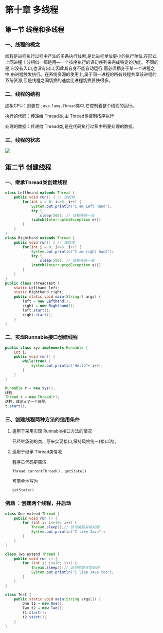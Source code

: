 # 第十章 多线程

## 第一节 线程和多线程

### 一、线程的概念 

线程是进程执行过程中产生的多条执行线索,是比进程单位更小的执行单位,在形式上同进程十分相似一都是用—一个按序执行的语句序列来完成特定的功能。不同的是,它没有入口,也没有出口,因此其自身不能自动运行,而必须栖身于某一个进程之中,由进程触发执行。在系统资源的使用上,属于同一进程的所有线程共享该进程的系统资源,但是线程之间切换的速度比进程切换要快得多。 

###  二、线程的结构 

 虚拟CPU：封装在 `java.lang.Thread`类中,它控制着整个线程的运行。 

执行的代码：传递给 Thread类,由 Thread类控制按序执行 

处理的数据：传递给 Thread类,是在代码执行过积中所要处理的数据。 

### 三、线程的状态

![](F:\自考\Java语言程序设计（一）\img\2020-08-20_100800.png)

## 第二节 创建线程

### 一、继承Thread类创建线程

```java
class Leftheand extends Thread {
	public void run() { // 线程体
		for(int i = 0; i<=5; i++) {
			System.out.println("I am Left hand");
			try {
				sleep(500); // 线程等待一会
			}catch(InterruptedException e){}
		}
	}
}
class Righthand extends Thread {
	public void run() { // 线程体
		for(int i = 0; i<=5; i++) {
			System.out.println("I am right hand");
			try {
				sleep(500); // 线程等待一会
			}catch(InterruptedException e){}
		}
	}
}
public class ThreadTest {
    static Lefthand left;
    static Righthand right;
    public static void main(String[] args) {
        left = new Lefthand();
        right = new Righthand();
        left.start();
        right.start();
    }
}
```

### 二、实现Runnable接口创建线程

```java
public class xyz implements Runnable {
	int i;
	public void run() {
		while(true) {
			System.out.println("Hello"+ i++);
		}
	}
} 

Runnable r = new xyz();
线程
Thread t = new Thread(r);
这样，就定义了一个线程。
t.start();
```

### 三、创建线程两种方法的适用条件 

1. 适用于采用实现 Runnable接口方法的情况

   已经继承别的类、原来实现接口,保持风格统一(接口法)。

2. 适用于继承 Thread类情况 

   程序员代码更简洁: 

   `Thread currentThread(). getState() `

   可简单地写为 

   `getState() `

### 例题 ：创建两个线程，并启动

```java
class One extend Thread {
	public void run () {
		for (int i; i<=10; i++) {
			Thread.sleep();// 该句需要异常处理
			System.out.println("I like Java");
		}
	}
}

class Two extend Thread {
	public void run () {
		for (int i; i<=10; i++) {
			Thread.sleep();// 该句需要异常处理
			System.out.println("I like Java too");
		}
	}
}

class Test {
	public static void main(String args[]) {
		One t1 = new One();
		Two t2 = new Two();
		t1.start();
		t2.start();
	}
}
```

